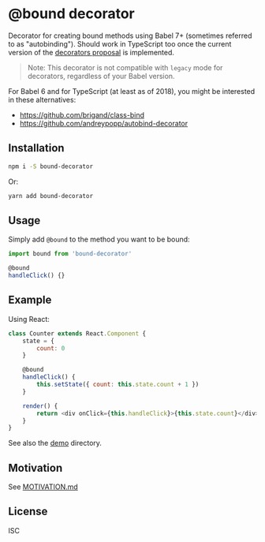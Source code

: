 # @bound decorator

Decorator for creating bound methods using Babel 7+ (sometimes referred to as "autobinding"). Should work in TypeScript too once the current version of the [decorators proposal](https://github.com/tc39/proposal-decorators) is implemented.

> Note: This decorator is not compatible with `legacy` mode for decorators, regardless of your Babel version.

For Babel 6 and for TypeScript (at least as of 2018), you might be interested in these alternatives:

-   https://github.com/brigand/class-bind
-   https://github.com/andreypopp/autobind-decorator

## Installation

```bash
npm i -S bound-decorator
```

Or:

```bash
yarn add bound-decorator
```

## Usage

Simply add `@bound` to the method you want to be bound:

```js
import bound from 'bound-decorator'

@bound
handleClick() {}
```

## Example

Using React:

```js
class Counter extends React.Component {
    state = {
        count: 0
    }

    @bound
    handleClick() {
        this.setState({ count: this.state.count + 1 })
    }

    render() {
        return <div onClick={this.handleClick}>{this.state.count}</div>
    }
}
```

See also the [demo](https://github.com/mbrowne/bound-decorator/tree/master/demo) directory.

## Motivation

See [MOTIVATION.md](https://github.com/mbrowne/bound-decorator/blob/master/MOTIVATION.md)

## License

ISC
